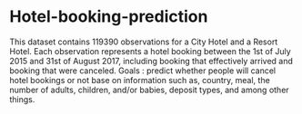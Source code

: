 # Hotel-booking-prediction
This dataset contains 119390 observations for a City Hotel and a Resort Hotel. Each observation represents a hotel booking between the 1st of July 2015 and 31st of August 2017, including booking that effectively arrived and booking that were canceled.
Goals : predict whether people will cancel hotel bookings or not base on information such as, country, meal, the number of adults, children, and/or babies, deposit types, and among other things.
